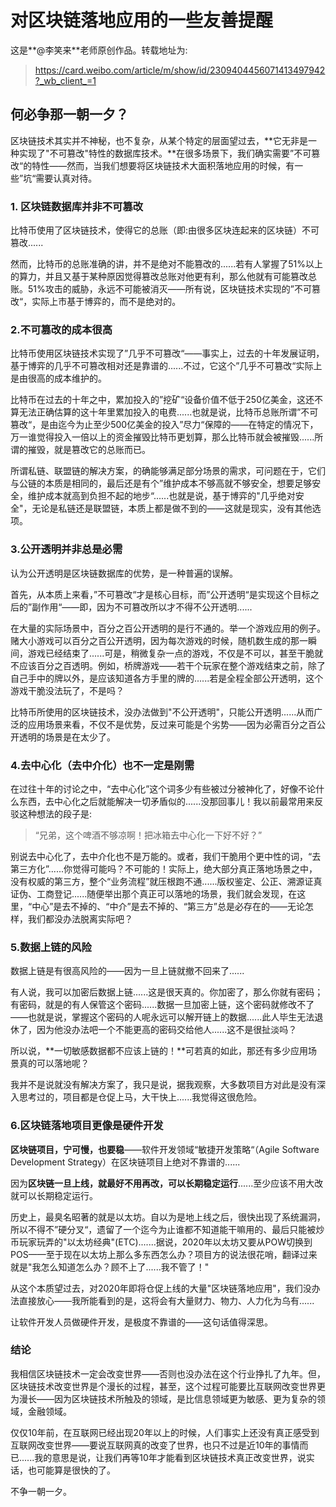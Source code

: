 #  对区块链落地应用的一些友善提醒

这是**@李笑来**老师原创作品。转载地址为:

> https://card.weibo.com/article/m/show/id/2309404456071413497942?_wb_client_=1

## 何必争那一朝一夕？

区块链技术其实并不神秘，也不复杂，从某个特定的层面望过去，**它无非是一种实现了"不可篡改"特性的数据库技术。**在很多场景下，我们确实需要”不可篡改“的特性——然而，当我们想要将区块链技术大面积落地应用的时候，有一些”坑“需要认真对待。

### 1. 区块链数据库并非不可篡改

比特币使用了区块链技术，使得它的总账（即:由很多区块连起来的区块链）不可篡改......

然而，比特币的总账准确的讲，并不是绝对不能篡改的......若有人掌握了51%以上的算力，并且又基于某种原因觉得篡改总账对他更有利，那么他就有可能篡改总账。51%攻击的威胁，永远不可能被消灭——所有说，区块链技术实现的”不可篡改“，实际上市基于博弈的，而不是绝对的。

### 2.不可篡改的成本很高

比特币使用区块链技术实现了”几乎不可篡改“——事实上，过去的十年发展证明，基于博弈的几乎不可篡改相对还是靠谱的......不过，它这个”几乎不可篡改“实际上是由很高的成本维护的。

比特币在过去的十年之中，累加投入的”挖矿“设备价值不低于250亿美金，这还不算无法正确估算的这十年里累加投入的电费......也就是说，比特币总账所谓”不可篡改“，是由迄今为止至少500亿美金的投入”尽力“保障的——在特定的情况下，万一谁觉得投入一倍以上的资金摧毁比特币更划算，那么比特币就会被摧毁......所谓的摧毁，就是篡改它的总账而已。

所谓私链、联盟链的解决方案，的确能够满足部分场景的需求，可问题在于，它们与公链的本质是相同的，最后还是有个”维护成本不够高就不够安全，想要足够安全，维护成本就高到负担不起的地步“......也就是说，基于博弈的"几乎绝对安全"，无论是私链还是联盟链，本质上都是做不到的——这就是现实，没有其他选项。

### 3.公开透明并非总是必需

认为公开透明是区块链数据库的优势，是一种普遍的误解。

首先，从本质上来看，”不可篡改“才是核心目标，而”公开透明“是实现这个目标之后的”副作用“——即，因为不可篡改所以才不得不公开透明......

在大量的实际场景中，百分之百公开透明的是行不通的。举一个游戏应用的例子。赌大小游戏可以百分之百公开透明，因为每次游戏的时候，随机数生成的那一瞬间，游戏已经结束了......可是，稍微复杂一点的游戏，不仅是不可以，甚至干脆就不应该百分之百透明。例如，桥牌游戏——若干个玩家在整个游戏结束之前，除了自己手中的牌以外，是应该知道各方手里的牌的......若是全程全部公开透明，这个游戏干脆没法玩了，不是吗？

比特币所使用的区块链技术，没办法做到"不公开透明"，只能公开透明......从而广泛的应用场景来看，不仅不是优势，反过来可能是个劣势——因为必需百分之百公开透明的场景是在太少了。

### 4.去中心化（去中介化）也不一定是刚需

在过往十年的讨论之中，“去中心化”这个词多少有些被过分被神化了，好像不论什么东西，去中心化之后就能解决一切矛盾似的......没那回事儿！我以前最常用来反驳这种想法的段子是:

> “兄弟，这个啤酒不够凉啊！把冰箱去中心化一下好不好？”

别说去中心化了，去中介化也不是万能的。或者，我们干脆用个更中性的词，“去第三方化”......你觉得可能吗？不可能的！实际上，绝大部分真正落地场景之中，没有权威的第三方，整个“业务流程”就压根跑不通......版权鉴定、公正、溯源证真证伪、工商登记......随便举出那个真正可以落地的场景，我们就会发现，在这里，“中心”是去不掉的、“中介”是去不掉的、“第三方”总是必存在的——无论怎样，我们都没办法脱离实际吧？

### 5.数据上链的风险

数据上链是有很高风险的——因为一旦上链就撤不回来了......

有人说，我可以加密后数据上链......这是很天真的。你加密了，那么你就有密码；有密码，就是的有人保管这个密码......数据一旦加密上链，这个密码就修改不了——也就是说，掌握这个密码的人呢永远可以解开链上的数据......此人毕生无法退休了，因为他没办法吧一个不能更高的密码交给他人......这不是很扯淡吗？

所以说，**一切敏感数据都不应该上链的！**可若真的如此，那还有多少应用场景真的可以落地呢？

我并不是说就没有解决方案了，我只是说，据我观察，大多数项目方对此是没有深入思考过的，项目都是仓促上马，大干快上......我觉得这很危险。

### 6.区块链落地项目更像是硬件开发

**区块链项目，宁可慢，也要稳**——软件开发领域“敏捷开发策略“（Agile Software Development Strategy）在区块链项目上绝对不靠谱的......

因为**区块链一旦上线，就最好不用再改，可以长期稳定运行**......至少应该不用大改就可以长期稳定运行。

历史上，最臭名昭著的就是以太坊。自以为是地上线之后，很快出现了系统漏洞，所以不得不”硬分叉“，遗留了一个迄今为止谁都不知道能干嘛用的、最后只能被炒币玩家玩弄的"以太坊经典"(ETC).......据说，2020年以太坊又要从POW切换到POS——至于现在以太坊上那么多东西怎么办？项目方的说法很花哨，翻译过来就是"我怎么知道怎么办？顾不上了......我不管了！"

从这个本质望过去，对2020年即将仓促上线的大量"区块链落地应用"，我们没办法直接放心——我所能看到的是，这将会有大量财力、物力、人力化为乌有......

让软件开发人员做硬件开发，是极度不靠谱的——这句话值得深思。

### 结论

我相信区块链技术一定会改变世界——否则也没办法在这个行业挣扎了九年。但，区块链技术改变世界是个漫长的过程，甚至，这个过程可能要比互联网改变世界更为漫长——因为区块链技术所触及的领域，是比信息领域更为敏感、更为复杂的领域，金融领域。

仅仅10年前，在互联网已经出现20年以上的时候，人们事实上还没有真正感受到互联网改变世界——要说互联网真的改变了世界，也只不过是近10年的事情而已......我的意思是说，让我们再等10年才能看到区块链技术真正改变世界，说实话，也可能算是很快的了。

不争一朝一夕。